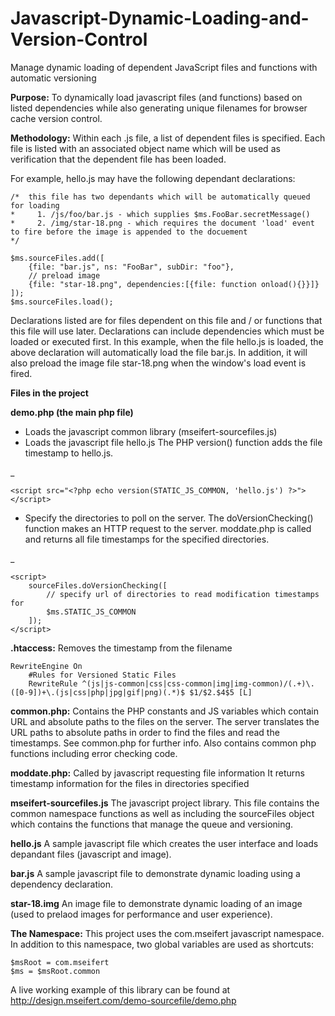 # Javascript-Dynamic-Loading-and-Version-Control
Manage dynamic loading of dependent JavaScript files and functions with automatic versioning

**Purpose:**
To dynamically load javascript files (and functions) based on listed dependencies while also generating unique filenames for browser cache version control.

**Methodology:**
Within each .js file, a list of dependent files is specified. Each file is listed with an associated object name which will be used as verification that the dependent file has been loaded.

For example, hello.js may have the following dependant declarations:

    /*	this file has two dependants which will be automatically queued for loading
    *	  1. /js/foo/bar.js - which supplies $ms.FooBar.secretMessage()
    *     2. /img/star-18.png - which requires the document 'load' event to fire before the image is appended to the docuement
    */

    $ms.sourceFiles.add([
        {file: "bar.js", ns: "FooBar", subDir: "foo"},
        // preload image
        {file: "star-18.png", dependencies:[{file: function onload(){}}]}
    ]);
    $ms.sourceFiles.load();

Declarations listed are for files dependent on this file and / or functions that this file will use later. Declarations can include dependencies which must be loaded or executed first. In this example, when the file hello.js is loaded, the above declaration will automatically load the file bar.js. In addition, it will also preload the image file star-18.png when the window's load event is fired.

<b>Files in the project</b>

<b>demo.php (the main php file)</b>

- Loads the javascript common library (mseifert-sourcefiles.js)
- Loads the javascript file hello.js
The PHP version() function adds the file timestamp to hello.js.

_

    <script src="<?php echo version(STATIC_JS_COMMON, 'hello.js') ?>"></script>

- Specify the directories to poll on the server. 
The doVersionChecking() function makes an HTTP request to the server.
moddate.php is called and returns all file timestamps for the specified directories.

_

    <script>
        sourceFiles.doVersionChecking([
            // specify url of directories to read modification timestamps for
            $ms.STATIC_JS_COMMON
        ]);
    </script>   

<b>.htaccess:</b>
    Removes the timestamp from the filename

    RewriteEngine On
        #Rules for Versioned Static Files
        RewriteRule ^(js|js-common|css|css-common|img|img-common)/(.+)\.([0-9])+\.(js|css|php|jpg|gif|png)(.*)$ $1/$2.$4$5 [L]

<b>common.php:</b>
    Contains the PHP constants and JS variables which contain URL and absolute paths to the files on the server.
    The server translates the URL paths to absolute paths in order to find the files and read the timestamps. 
    See common.php for further info.
    Also contains common php functions including error checking code.

<b>moddate.php:</b>
    Called by javascript requesting file information
    It returns timestamp information for the files in directories specified

<b>mseifert-sourcefiles.js</b>
    The javascript project library. This file contains the common namespace functions as well as including the sourceFiles object which contains the functions that manage the queue and versioning.

<b>hello.js</b>
    A sample javascript file which creates the user interface and loads depandant files (javascript and image).

<b>bar.js</b>
    A sample javascript file to demonstrate dynamic loading using a dependency declaration.
    
<b>star-18.img</b>
    An image file to demonstrate dynamic loading of an image (used to prelaod images for performance and user experience).
    
<b>The Namespace:</b>
    This project uses the com.mseifert javascript namespace. In addition to this namespace, two global variables are used as shortcuts:
    
    
    $msRoot = com.mseifert
    $ms = $msRoot.common

A live working example of this library can be found at http://design.mseifert.com/demo-sourcefile/demo.php
